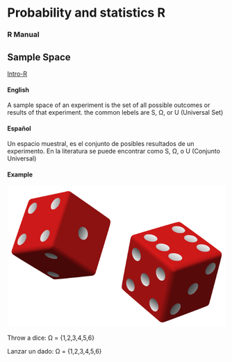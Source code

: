 # Probability and statistics R
### R Manual

## Sample Space
[Intro-R](https://github.com/TheGlitchCat/probability-and-statistics-R/blob/master/01-intro.R)

#### English
A sample space of an experiment is the set of all possible outcomes or results of that experiment.
the common lebels are S, Ω, or U (Universal Set)

#### Español
Un espacio muestral, es el conjunto de posibles resultados de un experimento.
En la literatura se puede encontrar como S, Ω, o U (Conjunto Universal)

#### Example
![Dice](src/dice.png)

Throw a dice: 
Ω = {1,2,3,4,5,6}

Lanzar un dado:
Ω = {1,2,3,4,5,6}